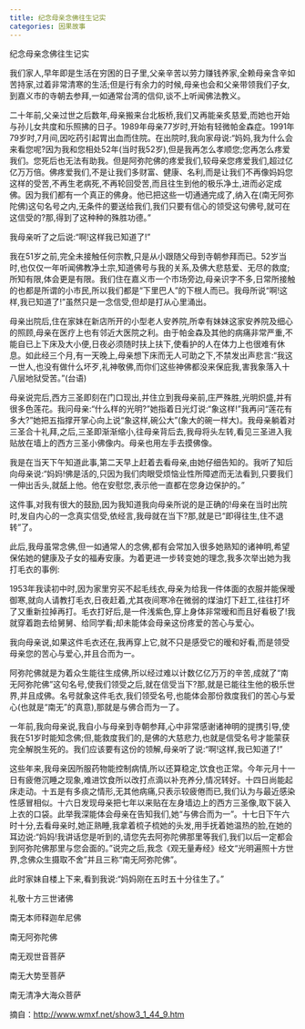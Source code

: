 ```yaml
---
title: 纪念母亲念佛往生记实
categories: 因果故事
---
```


	   
纪念母亲念佛往生记实

我们家人,早年即是生活在穷困的日子里,父亲辛苦以劳力赚钱养家,全赖母亲含辛如苦持家,过着非常清寒的生活;但是行有余力的时候,母亲也会和父亲带领我们子女,到嘉义市的寺朝去参拜,一如通常台湾的信仰,谈不上听闻佛法教义。

二十年前,父亲过世之后数年,母亲搬来台北板桥,我们又再能亲炙慈爱,而她也开始与孙儿女共度和乐照拂的日子。1989年母亲77岁时,开始有轻微帕金森症。1991年79岁时,7月间,因吃药引起胃出血而住院。在出院时,我向家母说:“妈妈,我为什么会来看您呢?因为我和您相处52年(当时我52岁),但是我再怎么孝顺您;您再怎么疼爱我们。您死后也无法有助我。但是阿弥陀佛的疼爱我们,较母亲您疼爱我们,超过亿亿万万倍。佛疼爱我们,不是让我们多财富、健康、名利,而是让我们不再像妈妈您这样的受苦,不再生老病死,不再轮回受苦,而且往生到他的极乐净土,进而必定成佛。因为我们都有一个真正的佛身。他已把这些一切通通完成了,纳入在(南无阿弥陀佛)这句名号之内,无条件的要送给我们,我们只要有信心的领受这句佛号,就可在这信受的?那,得到了这种种的殊胜功德。”

我母亲听了之后说:“啊!这样我已知道了!”

我在51岁之前,完全未接触任何宗教,只是从小跟随父母到寺朝参拜而已。52岁当时,也仅仅一年听闻佛教净土宗,知道佛号与我的关系,及佛大悲慈爱、无尽的救度;所知有限,体会更是有限。我们住在嘉义市一个市场旁边,母亲识字不多,日常所接触的也都是所谓的小市民,所以我们都是“下里巴人”的下根人而已。我母所说“啊!这样,我已知道了!”虽然只是一念信受,但却是打从心里涌出。

母亲出院后,住在家妹在新店所开的小型老人安养院,所幸有妹妹这家安养院及细心的照顾,母亲在医疗上也有邻近大医院之利。由于帕金森及其他的病痛非常严重,不能自已上下床及大小便,日夜必须随时扶上扶下,使看护的人在体力上也很难有休息。如此经三个月,有一天晚上,母亲想下床而无人可助之下,不禁发出声悲言:“我这一世人,也没有做什么坏歹,礼神敬佛,而你们这些神佛都没来保庇我,害我象落入十八层地狱受苦。”(台语)

母亲说完后,西方三圣即刻在门口现出,并住立到我母亲前,庄严殊胜,光明炽盛,并有很多色莲花。我问母亲:“什么样的光明?”她指着日光灯说:“象这样!”我再问“莲花有多大?”她把五指撑开掌心向上说“象这样,碗公大”(象大的碗一样大)。我母亲躺着对三圣合十礼拜,之后,三圣即渐渐缩小,往母亲背后去,我母将头左转,看见三圣进入我贴放在墙上的西方三圣小佛像内。母亲也用左手去摸佛像。

我是在当天下午知道此事,第二天早上赶着去看母亲,由她仔细告知的。我听了知后向母亲说:“妈妈!佛是活的,只因为我们肉眼受烦恼业性所障遮而无法看到,只要我们一伸出舌头,就舐上他。他在安慰您,表示他一直都在您身边保护的。”

这件事,对我有很大的鼓励,因为我知道我向母亲所说的是正确的!母亲在当时出院时,发自内心的一念真实信受,依经言,我母就在当下?那,就是已“即得往生,住不退转”了。

此后,我母虽常念佛,但一如通常人的念佛,都有会常加入很多她熟知的诸神明,希望保佑她的健康及子女的福寿安康。为着更进一步转变她的理念,我多次举出她为我打毛衣的事例:

1953年我读初中时,因为家里穷买不起毛线衣,母亲为给我一件体面的衣服并能保暧御寒,就向人请教打毛衣,日夜赶着,尤其夜间寒冷在微弱的煤油灯下赶工,往往打坏了又重新拉掉再打。毛衣打好后,是一件浅紫色,穿上身体非常暧和而且好看极了!我就穿着跑去给舅舅、给同学看;却未能体会母亲这份疼爱的苦心与爱心。

我向母亲说,如果这件毛衣还在,我再穿上它,就不只是感受它的暧和好看,而是领受母亲您的苦心与爱心,并且合而为一。

阿弥陀佛就是为着众生能往生成佛,所以经过难以计数亿亿万万的辛苦,成就了“南无阿弥陀佛”这句名号,使我们领受之后,就在信受当下?那,就是已能往生他的极乐世界,并且成佛。名号就象这件毛衣,我们领受名号,也能体会那份救度我们的苦心与爱心(也就是“南无”的真意),那就是与佛合而为一了。

一年前,我向母亲说,我自小与母亲到寺朝参拜,心中非常感谢诸神明的提携引导,使我在51岁时能知念佛;但,能救度我们的,是佛的大慈悲力,也就是信受名号才能蒙获完全解脱生死的。我们应该要有这份的领解,母亲听了说:“啊!这样,我已知道了!”

这些年来,我母亲因所服药物能控制病情,所以还算稳定,饮食也正常。今年元月十一日有疲倦沉睡之现象,难进饮食所以改打点滴以补充养分,情况转好。十四日尚能起床走动。十五是有多痰之情形,无其他病痛,只表示较疲倦而已,我们认为与最近感染性感冒相似。十六日发现母亲把七年以来贴在左身墙边上的西方三圣像,取下装入上衣的口袋。此举我深能体会母亲在告知我们,她“与佛合而为一”。十七日下午六时十分,去看母亲时,她正熟睡,我拿着梳子梳她的头发,用手抚着她温热的脸,在她的耳边说:“妈妈!我讲话您是听到的,请您先去阿弥陀佛那里等我们,我们以后一定都会到阿弥陀佛那里与您会面的。”说完之后,我念《观无量寿经》经文“光明遍照十方世界,念佛众生摄取不舍”并且三称“南无阿弥陀佛”。

此时家妹自楼上下来,看到我说:“妈妈刚在五时五十分往生了。”

礼敬十方三世诸佛

南无本师释迦牟尼佛

南无阿弥陀佛

南无观世音菩萨

南无大势至菩萨

南无清净大海众菩萨


摘自：http://www.wmxf.net/show3_1_44_9.htm